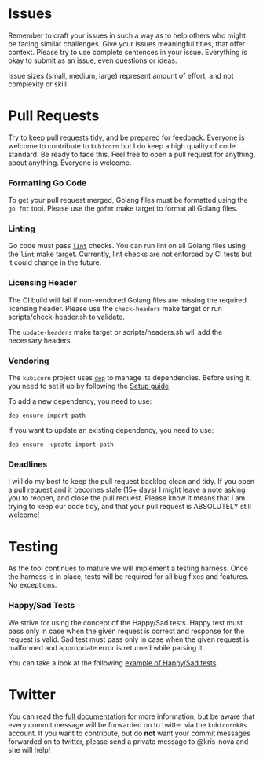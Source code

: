 # Issues

Remember to craft your issues in such a way as to help others who might be facing similar challenges. 
Give your issues meaningful titles, that offer context.
Please try to use complete sentences in your issue.
Everything is okay to submit as an issue, even questions or ideas.

Issue sizes (small, medium, large) represent amount of effort, and not complexity or skill. 

# Pull Requests 

Try to keep pull requests tidy, and be prepared for feedback.
Everyone is welcome to contribute to `kubicorn` but I do keep a high quality of code standard. 
Be ready to face this.
Feel free to open a pull request for anything, about anything.
Everyone is welcome.

### Formatting Go Code

To get your pull request merged, Golang files must be formatted using the `go fmt` tool.
Please use the `gofmt` make target to format all Golang files.

### Linting

Go code must pass [`lint`](https://github.com/golang/lint) checks. You can run lint on all Golang files using the `lint` make target. Currently, lint checks are not enforced by CI tests but it could change in the future.

### Licensing Header

The CI build will fail if non-vendored Golang files are missing the required licensing header.
Please use the `check-headers` make target or run scripts/check-header.sh to validate.

The `update-headers` make target or scripts/headers.sh will add the necessary headers.

### Vendoring

The `kubicorn` project uses [`dep`](https://github.com/golang/dep) to manage its dependencies. Before using it, you need to set it up by following the [Setup guide](https://github.com/golang/dep#setup).

To add a new dependency, you need to use:
```
dep ensure import-path
```
If you want to update an existing dependency, you need to use:
```
dep ensure -update import-path
```

### Deadlines

I will do my best to keep the pull request backlog clean and tidy.
If you open a pull request and it becomes stale (15+ days) I might leave a note asking you to reopen, and close the pull request.
Please know it means that I am trying to keep our code tidy, and that your pull request is ABSOLUTELY still welcome!

# Testing

As the tool continues to mature we will implement a testing harness.
Once the harness is in place, tests will be required for all bug fixes and features.
No exceptions.

### Happy/Sad Tests

We strive for using the concept of the Happy/Sad tests. Happy test must pass only in case when the given request is correct and response for the request is valid. Sad test must pass only in case when the given request is malformed and appropriate error is returned while parsing it.  

You can take a look at the following [example of Happy/Sad tests](https://github.com/kubicorn/kubicorn/blob/master/cloud/digitalocean/godoSdk/sdk_test.go).

# Twitter

You can read the [full documentation](docs/twitter.md) for more information, but be aware that every commit message will be forwarded on to twitter via the `kubicornk8s` account.
If you want to contribute, but do **not** want your commit messages forwarded on to twitter, please send a private message to @kris-nova and she will help!
